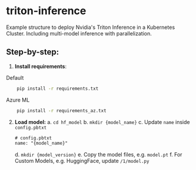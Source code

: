 # triton-inference

Example structure to deploy Nvidia's Triton Inference in a Kubernetes Cluster. Including multi-model inference with parallelization.



## Step-by-step:

1. **Install requirements**:

Default
```bash
    pip install -r requirements.txt
```

Azure ML
```bash
    pip install -r requirements_az.txt
```

2. **Load model:**
    a. `cd hf_model`
    b. `mkdir {model_name}`
    c. Update `name` inside `config.pbtxt`
    ```txt
    # config.pbtxt
    name: "{model_name}"
    ```
    d. `mkdir {model_version}`
    e. Copy the model files, e.g. `model.pt` 
    f. For Custom Models, e.g. HuggingFace, update `/1/model.py`
